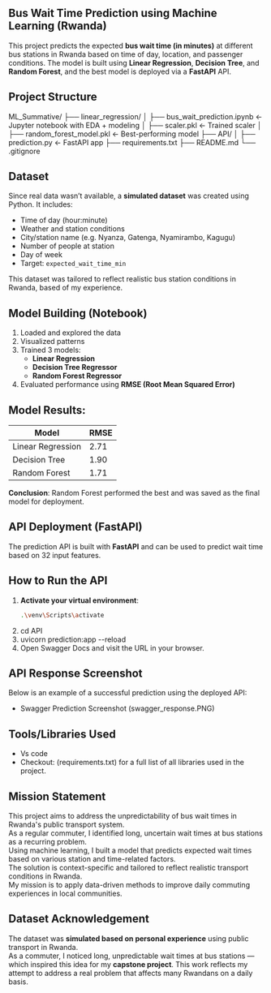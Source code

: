 ## Bus Wait Time Prediction using Machine Learning (Rwanda)


This project predicts the expected **bus wait time (in minutes)** at different bus stations in Rwanda based on time of day, location, and passenger conditions. The model is built using **Linear Regression**, **Decision Tree**, and **Random Forest**, and the best model is deployed via a **FastAPI** API.

##  Project Structure
ML_Summative/
├── linear_regression/
│ ├── bus_wait_prediction.ipynb ← Jupyter notebook with EDA + modeling
│ ├── scaler.pkl ← Trained scaler
│ ├── random_forest_model.pkl ← Best-performing model
├── API/
│ ├── prediction.py ← FastAPI app
├── requirements.txt
├── README.md
└── .gitignore

## Dataset
Since real data wasn’t available, a **simulated dataset** was created using Python. It includes:

- Time of day (hour:minute)
- Weather and station conditions
- City/station name (e.g. Nyanza, Gatenga, Nyamirambo, Kagugu)
- Number of people at station
- Day of week
- Target: `expected_wait_time_min`

This dataset was tailored to reflect realistic bus station conditions in Rwanda, based of my experience.

## Model Building (Notebook)
1. Loaded and explored the data
2. Visualized patterns 
3. Trained 3 models:
   - **Linear Regression**
   - **Decision Tree Regressor**
   - **Random Forest Regressor**
4. Evaluated performance using **RMSE (Root Mean Squared Error)**

## Model Results:
| Model                | RMSE   |
|----------------------|--------|
| Linear Regression    | 2.71   |
| Decision Tree        | 1.90   |
| Random Forest        | 1.71   |
**Conclusion**: Random Forest performed the best and was saved as the final model for deployment.

## API Deployment (FastAPI)
The prediction API is built with **FastAPI** and can be used to predict wait time based on 32 input features.

## How to Run the API

1. **Activate your virtual environment**:
   ```bash
   .\venv\Scripts\activate
2. cd API
3. uvicorn prediction:app --reload
4. Open Swagger Docs  and visit the URL in your browser.

## API Response Screenshot
Below is an example of a successful prediction using the deployed API:
 - Swagger Prediction Screenshot (swagger_response.PNG)

## Tools/Libraries Used
- Vs code
- Checkout: (requirements.txt) for a full list of all libraries used in the project.

## Mission Statement

This project aims to address the unpredictability of bus wait times in Rwanda's public transport system.  
As a regular commuter, I identified long, uncertain wait times at bus stations as a recurring problem.  
Using machine learning, I built a model that predicts expected wait times based on various station and time-related factors.  
The solution is context-specific and tailored to reflect realistic transport conditions in Rwanda.  
My mission is to apply data-driven methods to improve daily commuting experiences in local communities.


## Dataset Acknowledgement
  
  The dataset was **simulated based on personal experience** using public transport in Rwanda.  
As a commuter, I noticed long, unpredictable wait times at bus stations — which inspired this idea for my **capstone project**.
This work reflects my attempt to address a real problem that affects many Rwandans on a daily basis.
